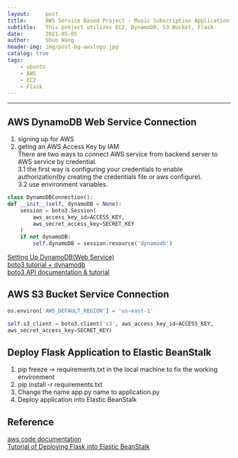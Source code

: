 ```yaml
---
layout:     post
title:      AWS Service Based Project - Music Subscription Application
subtitle:   This project utilizes EC2, DynamoDB, S3 Bucket, Flask
date:       2021-05-05
author:     Shuo Wang
header-img: img/post-bg-awslogo.jpg
catalog: true
tags:
    - ubuntu
    - AWS
    - EC2
    - Flask
---
```


---


## AWS DynamoDB Web Service Connection
1. signing up for AWS  
2. geting an AWS Access Key by IAM  
There are two ways to connect AWS service from backend server to AWS service by credential.    
3.1 the first way is configuring your credentials to enable authorization(by creating the credentials file or aws configure).  
3.2 use environment variables.   
```python
class DynamoDBConnection():
def __init__(self, dynamoDB = None):
    session = boto3.Session(
        aws_access_key_id=ACCESS_KEY,
        aws_secret_access_key=SECRET_KEY
    )
    if not dynamoDB:
        self.dynamoDB = session.resource('dynamodb')
```
[Setting Up DynamoDB(Web Service)](https://docs.aws.amazon.com/amazondynamodb/latest/developerguide/SettingUp.DynamoWebService.html)  
[boto3 tutorial + dynamodb](https://www.section.io/engineering-education/python-boto3-and-amazon-dynamodb-programming-tutorial/
)  
[boto3 API documentation & tutorial](https://boto3.amazonaws.com/v1/documentation/api/latest/guide/dynamodb.html
)

## AWS S3 Bucket Service Connection
```python
os.environ['AWS_DEFAULT_REGION'] = 'us-east-1'

self.s3_client = boto3.client('s3', aws_access_key_id=ACCESS_KEY,
aws_secret_access_key=SECRET_KEY)

```

## Deploy Flask Application to Elastic BeanStalk
1. pip freeze -> requirements.txt in the local machine to fix the working environment  
2. pip install -r requirements.txt  
3. Change the name app.py name to application.py  
4. Deploy application into Elastic BeanStalk  




## Reference
[aws code documentation](https://docs.aws.amazon.com/code-samples/latest/catalog/python-dynamodb-TryDax-01-create-table.py.html
)  
[Tutorial of Deploying Flask into Elastic BeanStalk](https://www.youtube.com/watch?v=dhHOzye-Rms&list=LL&index=17)


